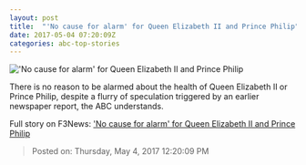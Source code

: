 ```yaml
---
layout: post
title:  "'No cause for alarm' for Queen Elizabeth II and Prince Philip"
date: 2017-05-04 07:20:09Z
categories: abc-top-stories
---
```


!['No cause for alarm' for Queen Elizabeth II and Prince Philip](http://www.abc.net.au/news/image/7503012-1x1-700x700.jpg)

There is no reason to be alarmed about the health of Queen Elizabeth II or Prince Philip, despite a flurry of speculation triggered by an earlier newspaper report, the ABC understands.


Full story on F3News: ['No cause for alarm' for Queen Elizabeth II and Prince Philip](http://www.f3nws.com/n/dp4qvF)

> Posted on: Thursday, May 4, 2017 12:20:09 PM
